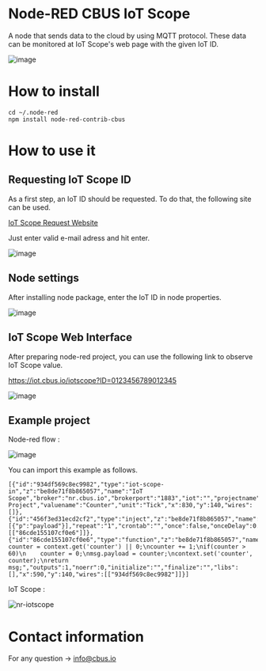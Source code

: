 # Node-RED CBUS IoT Scope 

A node that sends data to the cloud by using MQTT protocol. These data can be monitored at IoT Scope's web page with the given IoT ID.

![image](https://user-images.githubusercontent.com/84990490/130226045-bd6f660e-595e-414a-921e-ffa09654eb0f.png)

# How to install

    cd ~/.node-red
    npm install node-red-contrib-cbus
    
# How to use it

## Requesting IoT Scope ID

As a first step, an IoT ID should be requested. To do that, the following site can be used.

[IoT Scope Request Website](https://iot.cbus.io/license)

Just enter valid e-mail adress and hit enter. 

![image](https://user-images.githubusercontent.com/84990490/129736302-6bd64e09-3068-44de-92f7-c7397e5978c3.png)

## Node settings

After installing node package, enter the IoT ID in node properties.

![image](https://user-images.githubusercontent.com/84990490/129741161-f743939a-652d-4c5c-8f48-6bda28cfdf41.png)

## IoT Scope Web Interface

After preparing node-red project, you can use the following link to observe IoT Scope value.

https://iot.cbus.io/iotscope?ID=0123456789012345

![image](https://user-images.githubusercontent.com/84990490/129887528-bc061dce-a1b4-4242-ba41-02fe75d3469c.png)

## Example project

Node-red flow :

![image](https://user-images.githubusercontent.com/84990490/129888267-82a92976-7b3a-4cd9-8eaf-e325d474f49a.png)

You can import this example as follows.

    [{"id":"934df569c8ec9982","type":"iot-scope-in","z":"be8de71f8b865057","name":"IoT Scope","broker":"nr.cbus.io","brokerport":"1883","iot":"","projectname":"Trial Project","valuename":"Counter","unit":"Tick","x":830,"y":140,"wires":[]},{"id":"456f3ed31ecd2cf2","type":"inject","z":"be8de71f8b865057","name":"","props":[{"p":"payload"}],"repeat":"1","crontab":"","once":false,"onceDelay":0.1,"topic":"","payload":"Trigger","payloadType":"str","x":380,"y":140,"wires":[["86cde155107cf0e6"]]},{"id":"86cde155107cf0e6","type":"function","z":"be8de71f8b865057","name":"Counter","func":"var counter = context.get('counter') || 0;\ncounter += 1;\nif(counter > 60)\n    counter = 0;\nmsg.payload = counter;\ncontext.set('counter', counter);\nreturn msg;","outputs":1,"noerr":0,"initialize":"","finalize":"","libs":[],"x":590,"y":140,"wires":[["934df569c8ec9982"]]}]

IoT Scope :

![nr-iotscope](https://user-images.githubusercontent.com/84990490/129889051-4a0e9741-0114-43c1-9e22-5033f3fe4af9.gif)

# Contact information

 For any question -> <info@cbus.io>
